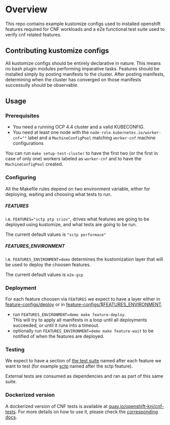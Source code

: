 # Overview

This repo contains example kustomize configs used to installed openshift features required for CNF workloads and a e2e functional test suite used to verify cnf related features.

## Contributing kustomize configs

All kustomize configs should be entirely declarative in nature. This means no bash plugin modules performing imparative tasks. Features should be installed simply by posting manifests to the cluster. After posting manifests, determining when the cluster has converged on those manifests successully should be observable.

## Usage

### Prerequisites

- You need a running OCP 4.4 cluster and a valid KUBECONFIG.
- You need at least one node with the `node-role.kubernetes.io/worker-cnf=""` label and a `MachineConfigPool` matching `worker-cnf` machine configurations

You can run `make setup-test-cluster` to have the first two (or the first in case of only one) workers labeled as `worker-cnf` and to have the `MachineConfigPool` created.

### Configuring

All the Makefile rules depend on two environment variable, either for deploying, waiting and choosing what tests to run.

##### FEATURES

i.e. `FEATURES="sctp ptp sriov"`, drives what features are going to be deployed using kustomize, and what tests are going to be run.

The current default values is `"sctp performace"`

##### FEATURES_ENVIRONMENT

i.e. `FEATURES_ENVIRONMENT=demo` determines the kustomization layer that will be used to deploy the choosen features.

The current default values is `e2e-gcp`

### Deployment

For each feature choosen via `FEATURES` we expect to have a layer either in [feature-configs/deploy](feature-configs/deploy) or in [feature-configs/$FEATURES_ENVIRONMENT](feature-configs/demo).

- run `FEATURES_ENVIRONMENT=demo make feature-deploy`.  
  This will try to apply all manifests in a loop until all deployments succeeded, or until it runs into a timeout.
- optionally run `FEATURES_ENVIRONMENT=demo make feature-wait` to be notified of when the features are deployed.

### Testing

We expect to have a section of [the test suite](functests/test_suite_test.go) named after each feature we want to test (for example [sctp](functests/sctp/sctp.go) named after the sctp feature).

External tests are consumed as dependencies and ran as part of this same suite.

### Dockerized version

A dockerized version of CNF tests is available at [quay.io/openshift-kni/cnf-tests](quay.io/openshift-kni/cnf-tests).
For more details on how to use it, please check the [corresponding docs](cnf-tests/README.md).
